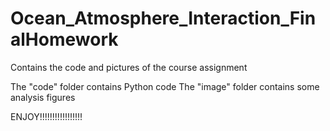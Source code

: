 # Ocean_Atmosphere_Interaction_FinalHomework
Contains the code and pictures of the course assignment


The "code" folder contains Python code
The "image" folder contains some analysis figures


ENJOY!!!!!!!!!!!!!!!!!
